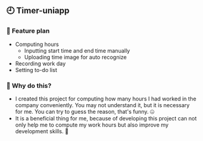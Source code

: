 ## 🕘 Timer-uniapp

### 🎉 Feature plan 
- Computing hours
    - Inputting start time and end time manually
    - Uploading time image for auto recognize
- Recording work day
- Setting to-do list

### 🤨 Why do this?
- I created this project for computing how many hours I had worked in the company conveniently. You may not understand it, but it is necessary for me. You can try to guess the reason, that's funny. 🤐
- It is a beneficial thing for me, because of developing this project can not only help me to compute my work hours but also improve my development skills. 🤣